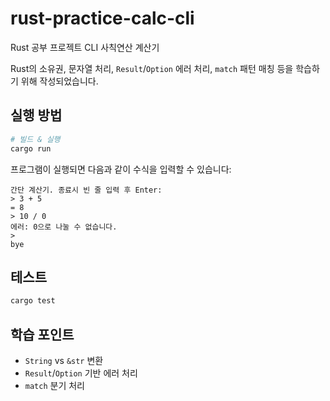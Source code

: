 # rust-practice-calc-cli

Rust 공부 프로젝트 CLI 사칙연산 계산기

Rust의 소유권, 문자열 처리, `Result`/`Option` 에러 처리, `match` 패턴 매칭 등을
학습하기 위해 작성되었습니다.

## 실행 방법

```bash
# 빌드 & 실행
cargo run
````

프로그램이 실행되면 다음과 같이 수식을 입력할 수 있습니다:

```
간단 계산기. 종료시 빈 줄 입력 후 Enter:
> 3 + 5
= 8
> 10 / 0
에러: 0으로 나눌 수 없습니다.
> 
bye
```

## 테스트

```bash
cargo test
```

## 학습 포인트

* `String` vs `&str` 변환
* `Result`/`Option` 기반 에러 처리
* `match` 분기 처리
